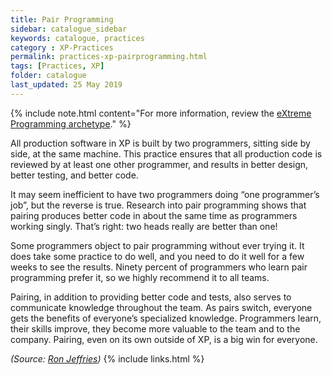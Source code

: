 ```yaml
---
title: Pair Programming
sidebar: catalogue_sidebar
keywords: catalogue, practices
category : XP-Practices
permalink: practices-xp-pairprogramming.html
tags: [Practices, XP]
folder: catalogue
last_updated: 25 May 2019
---
```


{% include note.html content="For more information, review the [eXtreme Programming archetype](/archetype/XP)." %}

All production software in XP is built by two programmers, sitting side by side, at the same machine. This practice ensures that all production code is reviewed by at least one other programmer, and results in better design, better testing, and better code.

It may seem inefficient to have two programmers doing “one programmer’s job”, but the reverse is true. Research into pair programming shows that pairing produces better code in about the same time as programmers working singly. That’s right: two heads really are better than one!

Some programmers object to pair programming without ever trying it. It does take some practice to do well, and you need to do it well for a few weeks to see the results. Ninety percent of programmers who learn pair programming prefer it, so we highly recommend it to all teams.

Pairing, in addition to providing better code and tests, also serves to communicate knowledge throughout the team. As pairs switch, everyone gets the benefits of everyone’s specialized knowledge. Programmers learn, their skills improve, they become more valuable to the team and to the company. Pairing, even on its own outside of XP, is a big win for everyone.

*(Source: [Ron Jeffries](http://ronjeffries.com/xprog/what-is-extreme-programming))*
{% include links.html %}
